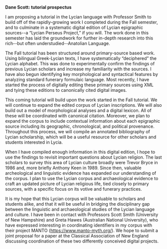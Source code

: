 **Dane Scott: tutorial prospectus**

I am proposing a tutorial in the Lycian language with Professor Smith to build off of the rapidly-growing work I completed during the Fall semester, and to culminate in a systematic digital edition of Lycian epigraphic sources--a “Lycian Perseus Project,” if you will. The work done in this semester has laid the groundwork for further in-depth research into this rich--but often understudied--Anatolian Language.

The Fall tutorial has been structured around primary-source based work. Using bilingual Greek-Lycian texts, I have systematically “deciphered” the Lycian alphabet. This was done to experimentally confirm the findings of previous Lycian scholars and increase my familiarity with the sources. I have also begun identifying key morphological and syntactical features by analyzing standard funerary formulaic language. Most recently, I have started the process of digitally editing these primary sources using XML and tying these editions to canonically cited digital images.

This coming tutorial will build upon the work started in the Fall tutorial. We will continue to expand the edited corpus of Lycian inscriptions. We will also build out a model of morphological analyses and a digital lexicon. All of these will be coordinated with canonical citation. Moreover, we plan to expand the corpus to include contextual information about each epigraphic source including its geographic, chronological, and political provenance.  Throughout this process, we will compile an annotated bibliography of Lycian scholarship, which will be a useful resource for other scholars and students interested in Lycia.

When I have compiled enough information in this digital edition, I hope to use the findings to revisit important questions about Lycian religion. The last scholars to survey this area of Lycian culture broadly were Trevor Bryce in 1986 and, more briefly Anthony Keen in 1989. Since then, valuable archeological and linguistic evidence has expanded our understanding of the corpus. I plan to use the Lycian corpus and archaeological evidence to craft an updated picture of Lycian religious life, tied closely to primary sources, with a specific focus on its votive and funerary practices.

It is my hope that this Lycian corpus will be valuable to scholars and students alike, and that it will be useful in bridging the disciplinary gap between the linguistic and archaeological studies of the Lycian language and culture.  I have been in contact with Professors Scott Smith (University of New Hampshire) and Greta Hawes (Australian National University), who have expressed interesting in coordinating identifiers in my corpus with their project MANTO (https://www.manto-myth.org/).  We hope to submit a joint proposal for a paper at the Classical Association of New England discussing coordination of these two differently conceived digital projects.
